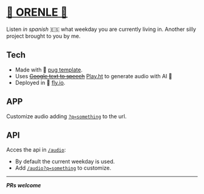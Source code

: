 # [📣 ORENLE 📣](https://orenle.fly.dev)

Listen _in spanish_ 🇪🇸 what weekday you are currently living in. Another silly project brought to you by me.

## Tech

- Made with 🐶 [pug template](https://pugjs.org/).
- Uses ~~[Google text to speech](https://cloud.google.com/text-to-speech)~~ [Play.ht](https://play.ht/) to generate audio with AI 🎵
- Deployed in 🎈 [fly.io](https://fly.io/).

## APP

Customize audio adding [`?q=something`](https://orenle.fly.dev?q=something) to the url.

## API

Acces the api in [`/audio`](https://orenle.fly.dev/audio):

- By default the current weekday is used.
- Add [`/audio?q=something`](https://orenle.fly.dev/audio?q=something) to customize.

---

**_PRs welcome_**
